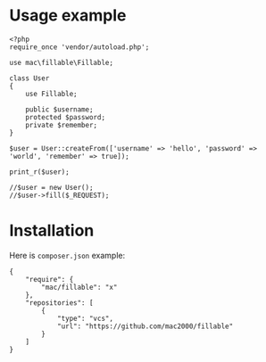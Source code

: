 Usage example
=============

    <?php
    require_once 'vendor/autoload.php';

    use mac\fillable\Fillable;

    class User
    {
        use Fillable;

        public $username;
        protected $password;
        private $remember;
    }

    $user = User::createFrom(['username' => 'hello', 'password' => 'world', 'remember' => true]);

    print_r($user);

    //$user = new User();
    //$user->fill($_REQUEST);

Installation
============

Here is `composer.json` example:

    {
        "require": {
            "mac/fillable": "x"
        },
        "repositories": [
            {
                "type": "vcs",
                "url": "https://github.com/mac2000/fillable"
            }
        ]
    }

